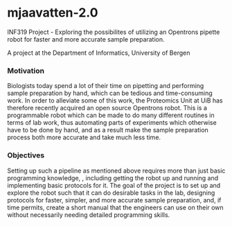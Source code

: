 # mjaavatten-2.0
INF319 Project - Exploring the possibilites of utilizing an Opentrons pipette robot for faster and more accurate sample preparation. 

A project at the Department of Informatics, University of Bergen



### Motivation
Biologists today spend a lot of their time on pipetting and performing sample preparation by hand, which can be tedious and time-consuming work. In order to alleviate some of this work, the Proteomics Unit at UiB has therefore recently acquired an open source Opentrons robot. This is a programmable robot which can be made to do many different routines in terms of lab work, thus automating parts of experiments which otherwise have to be done by hand, and as a result make the sample preparation process both more accurate and take much less time.


### Objectives
Setting up such a pipeline as mentioned above requires more than just basic programming knowledge, , including getting the robot up and running and implementing basic protocols for it. The goal of the project is to set up and explore the robot such that it can do desirable tasks in the lab, designing protocols for faster, simpler, and more accurate sample preparation, and, if time permits, create a short manual that the engineers can use on their own without necessarily needing detailed programming skills.  
